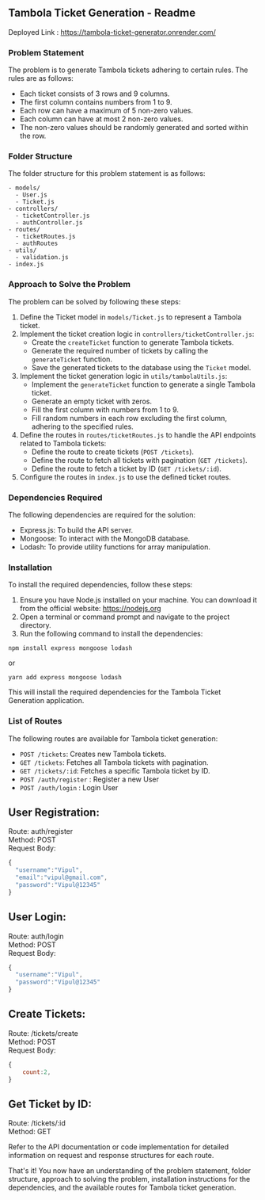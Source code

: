 ## Tambola Ticket Generation - Readme

Deployed Link : https://tambola-ticket-generator.onrender.com/

### Problem Statement

The problem is to generate Tambola tickets adhering to certain rules. The rules are as follows:

- Each ticket consists of 3 rows and 9 columns.
- The first column contains numbers from 1 to 9.
- Each row can have a maximum of 5 non-zero values.
- Each column can have at most 2 non-zero values.
- The non-zero values should be randomly generated and sorted within the row.

### Folder Structure

The folder structure for this problem statement is as follows:

```
- models/
  - User.js
  - Ticket.js
- controllers/
  - ticketController.js
  - authController.js
- routes/
  - ticketRoutes.js
  - authRoutes
- utils/
  - validation.js
- index.js
```

### Approach to Solve the Problem

The problem can be solved by following these steps:

1. Define the Ticket model in `models/Ticket.js` to represent a Tambola ticket.
2. Implement the ticket creation logic in `controllers/ticketController.js`:
   - Create the `createTicket` function to generate Tambola tickets.
   - Generate the required number of tickets by calling the `generateTicket` function.
   - Save the generated tickets to the database using the `Ticket` model.
3. Implement the ticket generation logic in `utils/tambolaUtils.js`:
   - Implement the `generateTicket` function to generate a single Tambola ticket.
   - Generate an empty ticket with zeros.
   - Fill the first column with numbers from 1 to 9.
   - Fill random numbers in each row excluding the first column, adhering to the specified rules.
4. Define the routes in `routes/ticketRoutes.js` to handle the API endpoints related to Tambola tickets:
   - Define the route to create tickets (`POST /tickets`).
   - Define the route to fetch all tickets with pagination (`GET /tickets`).
   - Define the route to fetch a ticket by ID (`GET /tickets/:id`).
5. Configure the routes in `index.js` to use the defined ticket routes.

### Dependencies Required

The following dependencies are required for the solution:

- Express.js: To build the API server.
- Mongoose: To interact with the MongoDB database.
- Lodash: To provide utility functions for array manipulation.

### Installation

To install the required dependencies, follow these steps:

1. Ensure you have Node.js installed on your machine. You can download it from the official website: https://nodejs.org
2. Open a terminal or command prompt and navigate to the project directory.
3. Run the following command to install the dependencies:

```
npm install express mongoose lodash
```

or

```
yarn add express mongoose lodash
```

This will install the required dependencies for the Tambola Ticket Generation application.

### List of Routes

The following routes are available for Tambola ticket generation:

- `POST /tickets`: Creates new Tambola tickets.
- `GET /tickets`: Fetches all Tambola tickets with pagination.
- `GET /tickets/:id`: Fetches a specific Tambola ticket by ID.
- `POST /auth/register` : Register a new User
- `POST /auth/login` : Login User

## User Registration:

Route: auth/register</br>
Method: POST</br>
Request Body:</br>
```Javascript
{
  "username":"Vipul",
  "email":"vipul@gmail.com",
  "password":"Vipul@12345"
}
```

## User Login:

Route: auth/login</br>
Method: POST</br>
Request Body:</br>
```Javascript
{
  "username":"Vipul",
  "password":"Vipul@12345"
}
```

## Create Tickets:

Route: /tickets/create </br>
Method: POST </br>
Request Body:</br>
```Javascript
{
    count:2,
}
```

## Get Ticket by ID:

Route: /tickets/:id</br>
Method: GET</br>


Refer to the API documentation or code implementation for detailed information on request and response structures for each route.

That's it! You now have an understanding of the problem statement, folder structure, approach to solving the problem, installation instructions for the dependencies, and the available routes for Tambola ticket generation.